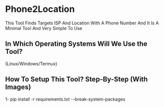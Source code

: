 # Phone2Location
This Tool Finds Targets ISP And Location With A Phone Number And It Is A Minimal Tool And Very Simple To Use

## In Which Operating Systems Will We Use the Tool?
(Linux/Windows/Termux)

## How To Setup This Tool? Step-By-Step (With Images)
1- pip install -r requirements.txt --break-system-packages




